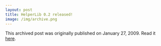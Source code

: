 ```yaml
---
layout: post
title: HelperLib 0.2 released!
image: /img/archive.png
---
```

This archived post was originally published on January 27, 2009. Read it [here](/alex.ciobanu.org/index2dc8.html).
